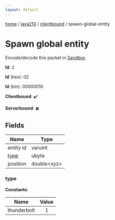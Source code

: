 ```yaml
---
layout: default
---
```


[home](/)  /  [java210](/protocol/java210)  /  [clientbound](/protocol/java210/clientbound)  /  spawn-global-entity

# Spawn global entity

Encode/decode this packet in [Sandbox](../../../sandbox/java210#clientbound.spawn_global_entity)

**Id**: 2

**Id** (hex): 02

**Id** (bin): 00000010

**Clientbound**: ✔️

**Serverbound**: ✖️

## Fields

Name | Type
---|---
entity id | varuint
[type](#type) | ubyte
position | double&lt;xyz&gt;

### type

**Constants**:

Name | Value
---|:---:
thunderbolt | 1

